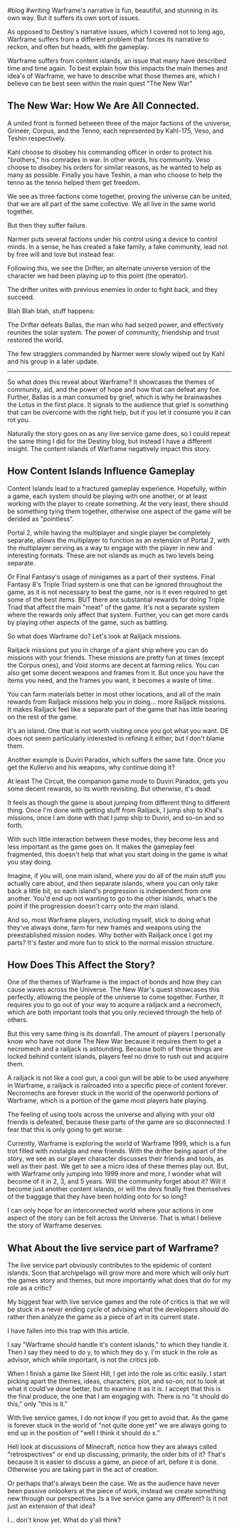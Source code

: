 #blog #writing 
Warframe's narrative is fun, beautiful, and stunning in its own way. But it suffers its own sort of issues. 

As opposed to Destiny's narrative issues, which I covered not to long ago, Warframe suffers from a different problem that forces its narrative to reckon, and often but heads, with the gameplay.

Warframe suffers from content islands, an issue that many have described time and time again. To best explain how this impacts the main themes and idea's of Warframe, we have to describe what those themes are, which I believe can be best seen within the main quest "The New War"

## The New War: How We Are All Connected.

A united front is formed between three of the major factions of the universe, Grineer, Corpus, and the Tenno, each represented by Kahl-175, Veso, and Teshin respectively. 

Kahl choose to disobey his commanding officer in order to protect his "brothers," his comrades in war. In other words, his community. Veso choose to disobey his orders for similar reasons, as he wanted to help as many as possible. Finally you have Teshin, a man who choose to help the tenno as the tenno helped them get freedom. 

We see as three factions come together, proving the universe can be united, that we are all part of the same collective. We all live in the same world together.

But then they suffer failure.

Narmer puts several factions under his control using a device to control minds. In a sense, he has created a fake family, a fake community, lead not by free will and love but instead fear. 

Following this, we see the Drifter, an alternate universe version of the character we had been playing up to this point (the operator). 

The drifter unites with previous enemies in order to fight back, and they succeed. 

Blah Blah blah, stuff happens:

The Drifter defeats Ballas, the man who had seized power, and effectively reunites the solar system. The power of community, friendship and trust restored the world. 

The few stragglers commanded by Narmer were slowly wiped out by Kahl and his group in a later update.

---

So what does this reveal about Warframe? It showcases the themes of community, aid, and the power of hope and how that can defeat any foe. Further, Ballas is a man consumed by grief, which is why he brainwashes the Lotus in the first place. It signals to the audience that grief is something that can be overcome with the right help, but if you let it consume you it can rot you. 

Naturally the story goes on as any live service game does, so I could repeat the same thing I did for the Destiny blog, but instead I have a different insight. The content islands of Warframe negatively impact this story.

## How Content Islands Influence Gameplay

 Content Islands lead to a fractured gameplay experience. Hopefully, within a game, each system should be playing with one another, or at least working with the player to create something. At the very least, there should be something tying them together, otherwise one aspect of the game will be derided as "pointless". 

Portal 2, while having the multiplayer and single player be completely separate, allows the multiplayer to function as an extension of Portal 2, with the multiplayer serving as a way to engage with the player in new and interesting formats. These are not islands as much as two levels being separate. 

Or Final Fantasy's usage of minigames as a part of their systems. Final Fantasy 8's Triple Triad system is one that can be ignored throughout the game, as it is not necessary to beat the game, nor is it even required to get some of the best items. BUT there are substantial rewards for doing Triple Triad that affect the main "meat" of the game. It's not a separate system where the rewards only affect that system. Further, you can get more cards by playing other aspects of the game, such as battling. 

So what does Warframe do? Let's look at Railjack missions.

Railjack missions put you in charge of a giant ship where you can do missions with your friends. These missions are pretty fun at times (except the Corpus ones), and Void storms are decent at farming relics. You can also get some decent weapons and frames from it. But once you have the items you need, and the frames you want, it becomes a waste of time.

You can farm materials better in most other locations, and all of the main rewards from Railjack missions help you in doing... more Railjack missions. It makes Railjack feel like a separate part of the game that has little bearing on the rest of the game. 

It's an island. One that is not worth visiting once you got what you want. DE does not seem particularly interested in refining it either, but I don't blame them.

Another example is Duviri Paradox, which suffers the same fate. Once you get the Kullervo and his weapons, why continue doing it? 

At least The Circuit, the companion game mode to Duviri Paradox, gets you some decent rewards, so its worth revisiting. But otherwise, it's dead. 

It feels as though the game is about jumping from different thing to different thing. Once I'm done with getting stuff from Railjack, I jump ship to Khal's missions, once I am done with that I jump ship to Duviri, and so-on and so forth.

With such little interaction between these modes, they become less and less important as the game goes on. It makes the gameplay feel fragmented, this doesn't help that what you start doing in the game is what you stay doing. 

Imagine, if you will, one main island, where you do all of the main stuff you actually care about, and then separate islands, where you can only take back a little bit, so each island's progression is independent from one another. You'd end up not wanting to go to the other islands, what's the point if the progression doesn't carry onto the main island. 

And so, most Warframe players, including myself, stick to doing what they've always done, farm for new frames and weapons using the preestablished mission nodes. Why bother with Railjack once I got my parts? It's faster and more fun to stick to the normal mission structure.

## How Does This Affect the Story?

One of the themes of Warframe is the impact of bonds and how they can cause waves across the Universe. The New War's quest showcases this perfectly, allowing the people of the universe to come together. Further, It requires you to go out of your way to acquire a railjack and a necromech, which are both important tools that you only recieved through the help of others. 

But this very same thing is its downfall. The amount of players I personally know who have not done The New War because it requires them to get a necromech and a railjack is astounding. Because both of these things are locked behind content islands, players feel no drive to rush out and acquire them.

A railjack is not like a cool gun, a cool gun will be able to be used anywhere in Warframe, a railjack is railroaded into a specific piece of content forever. Necromechs are forever stuck in the world of the openworld portions of Warframe, which is a portion of the game most players hate playing. 

The feeling of using tools across the universe and allying with your old friends is defeated, because these parts of the game are so disconnected. I fear that this is only going to get worse.

Currently, Warframe is exploring the world of Warframe 1999, which is a fun trot filled with nostalgia and new friends. With the drifter being apart of the story, we see as our player character discusses their friends and tools, as well as their past. We get to see a micro idea of these themes play out. But, with Warframe only jumping into 1999 more and more, I wonder what will become of it in 2, 3, and 5 years. Will the community forget about it? Will it become just another content islands, or will the devs finally free themselves of the baggage that they have been holding onto for so long? 

I can only hope for an interconnected world where your actions in one aspect of the story can be felt across the Universe. That is what I believe the story of Warframe deserves.

## What About the live service part of Warframe?

The live service part obviously contributes to the epidemic of content islands. Soon that archipelago will grow more and more which will only hurt the games story and themes, but more importantly what does that do for my role as a critic?

My biggest fear with live service games and the role of critics is that we will be stuck in a never ending cycle of advising what the developers *should* do rather then analyze the game as a piece of art in its current state.

I have fallen into this trap with this article. 

I say "Warframe should handle it's content islands," to which they handle it. Then I say they need to do y, to which they do y. I'm stuck in the role as advisor, which while important, is not the critics job.

When I finish a game like Silent Hill, I get into the role as critic easily. I start picking apart the themes, ideas, characters, plot, and so-on, not to look at what it could've done better, but to examine it as it is. I accept that this is the final produce, the one that I am engaging with. There is no "it should do this," only "this is it."

With live service games, I do not know if you get to avoid that. As the game is forever stuck in the world of "not quite done yet" we are always going to end up in the position of "well I think it should do x." 

Hell look at discussions of Minecraft, notice how they are always called "retrospectives" or end up discussing, primarily, the older bits of it? That's because it is easier to discuss a game, an piece of art, before it is done. Otherwise you are taking part in the act of creation.

Or perhaps that's always been the case. We as the audience have never been passive onlookers at the piece of work, instead we create something new through our perspectives. Is a live service game any different? Is it not just an extension of that idea?

I... don't know yet. What do y'all think?